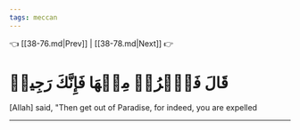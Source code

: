 ```yaml
---
tags: meccan
---
```


👈 [[38-76.md|Prev]] | [[38-78.md|Next]] 👉

# قَالَ فَٱخۡرُجۡ مِنۡهَا فَإِنَّكَ رَجِيمٞ

[Allah] said, "Then get out of Paradise, for indeed, you are expelled

---

